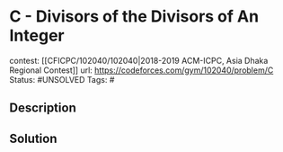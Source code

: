# C - Divisors of the Divisors of An Integer

contest: [[CFICPC/102040/102040|2018-2019 ACM-ICPC, Asia Dhaka Regional Contest]]
url: https://codeforces.com/gym/102040/problem/C
Status: #UNSOLVED
Tags: #

## Description

## Solution

